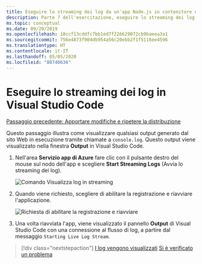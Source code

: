 ```yaml
---
title: Eseguire lo streaming dei log da un'app Node.js in contenitore da Visual Studio Code
description: Parte 7 dell'esercitazione, eseguire lo streaming dei log in Visual Studio Code
ms.topic: conceptual
ms.date: 09/20/2019
ms.openlocfilehash: 10ccf13cddfc7bb1ed7f226629072cb9baeea3a1
ms.sourcegitcommit: 756e4873f904db954a56c20ebb2f1f5116ee4596
ms.translationtype: HT
ms.contentlocale: it-IT
ms.lasthandoff: 05/05/2020
ms.locfileid: "80740636"
---
```

# <a name="stream-logs-into-visual-studio-code"></a>Eseguire lo streaming dei log in Visual Studio Code

[Passaggio precedente: Apportare modifiche e ripetere la distribuzione](tutorial-vscode-docker-node-06.md)

Questo passaggio illustra come visualizzare qualsiasi output generato dal sito Web in esecuzione tramite chiamate a `console.log`. Questo output viene visualizzato nella finestra **Output** in Visual Studio Code.

1. Nell'area **Servizio app di Azure** fare clic con il pulsante destro del mouse sul nodo dell'app e scegliere **Start Streaming Logs** (Avvia lo streaming dei log).

    ![Comando Visualizza log in streaming](media/deploy-containers/stream-logs-command.png)

1. Quando viene richiesto, scegliere di abilitare la registrazione e riavviare l'applicazione.

    ![Richiesta di abilitare la registrazione e riavviare](media/deploy-azure/enable-restart.png)

1. Una volta riavviata l'app, viene visualizzato il pannello **Output** di Visual Studio Code con una connessione al flusso di log, a partire dal messaggio `Starting Live Log Stream`.

> [!div class="nextstepaction"]
> [I log vengono visualizzati](tutorial-vscode-docker-node-08.md) [Si è verificato un problema](https://www.research.net/r/PWZWZ52?tutorial=node-deployment-docker-extension&step=tailing-logs)

